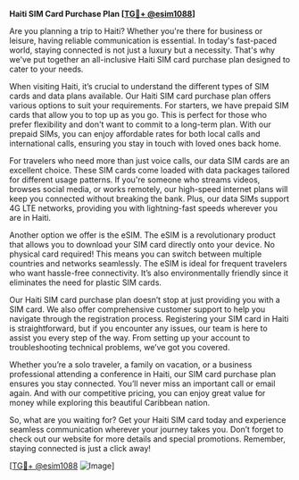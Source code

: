 **Haiti SIM Card Purchase Plan [[TG💪+ @esim1088](https://t.me/s/esim1088)]**

Are you planning a trip to Haiti? Whether you're there for business or leisure, having reliable communication is essential. In today's fast-paced world, staying connected is not just a luxury but a necessity. That's why we've put together an all-inclusive Haiti SIM card purchase plan designed to cater to your needs.

When visiting Haiti, it’s crucial to understand the different types of SIM cards and data plans available. Our Haiti SIM card purchase plan offers various options to suit your requirements. For starters, we have prepaid SIM cards that allow you to top up as you go. This is perfect for those who prefer flexibility and don't want to commit to a long-term plan. With our prepaid SIMs, you can enjoy affordable rates for both local calls and international calls, ensuring you stay in touch with loved ones back home.

For travelers who need more than just voice calls, our data SIM cards are an excellent choice. These SIM cards come loaded with data packages tailored for different usage patterns. If you're someone who streams videos, browses social media, or works remotely, our high-speed internet plans will keep you connected without breaking the bank. Plus, our data SIMs support 4G LTE networks, providing you with lightning-fast speeds wherever you are in Haiti.

Another option we offer is the eSIM. The eSIM is a revolutionary product that allows you to download your SIM card directly onto your device. No physical card required! This means you can switch between multiple countries and networks seamlessly. The eSIM is ideal for frequent travelers who want hassle-free connectivity. It’s also environmentally friendly since it eliminates the need for plastic SIM cards.

Our Haiti SIM card purchase plan doesn’t stop at just providing you with a SIM card. We also offer comprehensive customer support to help you navigate through the registration process. Registering your SIM card in Haiti is straightforward, but if you encounter any issues, our team is here to assist you every step of the way. From setting up your account to troubleshooting technical problems, we’ve got you covered.

Whether you’re a solo traveler, a family on vacation, or a business professional attending a conference in Haiti, our SIM card purchase plan ensures you stay connected. You’ll never miss an important call or email again. And with our competitive pricing, you can enjoy great value for money while exploring this beautiful Caribbean nation.

So, what are you waiting for? Get your Haiti SIM card today and experience seamless communication wherever your journey takes you. Don’t forget to check out our website for more details and special promotions. Remember, staying connected is just a click away!

[[TG💪+ @esim1088](https://t.me/s/esim1088) ![Image](https://i.postimg.cc/Y0z9fWf4/image.png)]